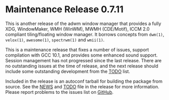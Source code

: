 [adwm -- release notes.  2020-06-10]: #

Maintenance Release 0.7.11
==========================

This is another release of the adwm window manager that provides a fully
XDG, WindowMaker, WMH (WinWM), MWMH (CDE/Motif), ICCM 2.0 compliant
tiling/floating window manager.  It borrows concepts from `dwm(1)`,
`velox(1)`, `awesome(1)`, `spectrwm(1)` and `wmii(1)`.

This is a maintenance release that fixes a number of issues, support
compilation with GCC 10.1, and provides some enhanced sound support.
Session management has not progressed since the last release.  There are
no outstanding issues at the time of release, and the next release
should include some outstanding development from the [TODO](TODO) list.

Included in the release is an autoconf tarball for building the package
from source.  See the [NEWS](NEWS) and [TODO](TODO) file in the release
for more information.  Please report problems to the issues list on
[GitHub](https://github.com/bbidulock/adwm/issues).

[ vim: set ft=markdown sw=4 tw=72 nocin nosi fo+=tcqlorn spell: ]: #
